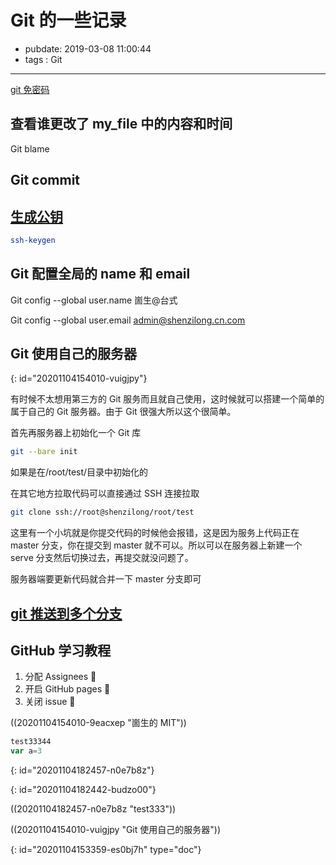 # Git 的一些记录

- pubdate: 2019-03-08 11:00:44
- tags : Git

---

[git 免密码](https://todebug.com/Tips/)

## 查看谁更改了 my_file 中的内容和时间

Git blame

## Git commit

## [生成公钥](https://git-scm.com/book/zh/v1/%E6%9C%8D%E5%8A%A1%E5%99%A8%E4%B8%8A%E7%9A%84-Git-%E7%94%9F%E6%88%90-SSH-%E5%85%AC%E9%92%A5)

```bash
ssh-keygen
```

## Git 配置全局的 name 和 email

Git config --global user.name 崮生@台式

Git config --global user.email admin@shenzilong.cn.com

## Git 使用自己的服务器
{: id="20201104154010-vuigjpy"}

有时候不太想用第三方的 Git 服务而且就自己使用，这时候就可以搭建一个简单的属于自己的 Git 服务器。由于 Git 很强大所以这个很简单。

首先再服务器上初始化一个 Git 库

```bash
git --bare init
```

如果是在/root/test/目录中初始化的

在其它地方拉取代码可以直接通过 SSH 连接拉取

```bash
git clone ssh://root@shenzilong/root/test
```

这里有一个小坑就是你提交代码的时候他会报错，这是因为服务上代码正在 master 分支，你在提交到 master 就不可以。所以可以在服务器上新建一个 serve 分支然后切换过去，再提交就没问题了。

服务器端要更新代码就合并一下 master 分支即可

## [git 推送到多个分支](https://segmentfault.com/a/1190000011294144)

## GitHub 学习教程

1. 分配 Assignees 💚
2. 开启 GitHub pages 💚
3. 关闭 issue 💚

((20201104154010-9eacxep "崮生的 MIT"))

```ts
test33344
var a=3
```
{: id="20201104182457-n0e7b8z"}

{: id="20201104182442-budzo00"}

((20201104182457-n0e7b8z "test333"))

((20201104154010-vuigjpy "Git 使用自己的服务器"))


{: id="20201104153359-es0bj7h" type="doc"}
